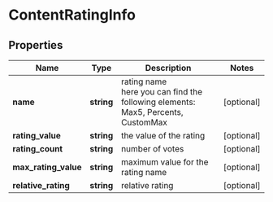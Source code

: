 # ContentRatingInfo

## Properties

| Name | Type | Description | Notes |
|------------ | ------------- | ------------- | -------------|
**name** | **string** | rating name<br>here you can find the following elements: Max5, Percents, CustomMax |[optional]|
**rating_value** | **string** | the value of the rating |[optional]|
**rating_count** | **string** | number of votes |[optional]|
**max_rating_value** | **string** | maximum value for the rating name |[optional]|
**relative_rating** | **string** | relative rating |[optional]|
